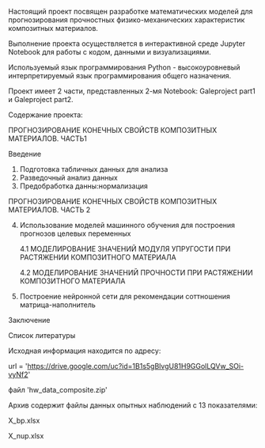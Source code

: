 Настоящий проект посвящен разработке математических моделей для прогнозирования прочностных физико-механических характеристик композитных материалов.

Выполнение проекта осуществляется в интерактивной среде Jupyter Notebook для работы с кодом, данными и визуализациями. 

Используемый язык программирования Python - высокоуровневый интерпретируемый язык программирования общего назначения.

Проект имеет 2 части, представленных 2-мя Notebook: Galeproject part1 и Galeproject part2.

Содержание проекта:

ПРОГНОЗИРОВАНИЕ КОНЕЧНЫХ СВОЙСТВ КОМПОЗИТНЫХ МАТЕРИАЛОВ. ЧАСТЬ1   

Введение

1. Подготовка табличных данных для анализа
2. Разведочный анализ данных
3. Предобработка данны:нормализация

ПРОГНОЗИРОВАНИЕ КОНЕЧНЫХ СВОЙСТВ КОМПОЗИТНЫХ МАТЕРИАЛОВ. ЧАСТЬ 2

4. Использование моделей машинного обучения для построения прогнозов целевых переменных
   
   4.1 МОДЕЛИРОВАНИЕ ЗНАЧЕНИЙ МОДУЛЯ УПРУГОСТИ ПРИ РАСТЯЖЕНИИ КОМПОЗИТНОГО МАТЕРИАЛА

   4.2 МОДЕЛИРОВАНИЕ ЗНАЧЕНИЙ ПРОЧНОСТИ ПРИ РАСТЯЖЕНИИ КОМПОЗИТНОГО МАТЕРИАЛА

5. Построение нейронной сети для рекомендации соттношения матрица-наполнитель

Заключение

Список литературы

Исходная информация находится по адресу:

url = 'https://drive.google.com/uc?id=1B1s5gBlvgU81H9GGolLQVw_SOi-vyNf2'

файл 'hw_data_composite.zip'

Архив содержит файлы данных опытных наблюдений с 13 показателями:

X_bp.xlsx 

X_nup.xlsx

